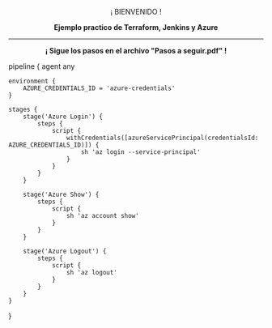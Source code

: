 <p align="center">¡ BIENVENIDO !</p>
<p align="center"><b>Ejemplo practico de Terraform, Jenkins y Azure</b></p>
<hr>
<p align="center"><b>¡ Sigue los pasos en el archivo "Pasos a seguir.pdf" !</b></p>


pipeline {
    agent any
    
    environment {
        AZURE_CREDENTIALS_ID = 'azure-credentials'
    }
    
    stages {
        stage('Azure Login') {
            steps {
                script {
                    withCredentials([azureServicePrincipal(credentialsId: AZURE_CREDENTIALS_ID)]) {
                        sh 'az login --service-principal'
                    }
                }
            }
        }
        
        stage('Azure Show') {
            steps {
                script {
                    sh 'az account show'
                }
            }
        }
        
        stage('Azure Logout') {
            steps {
                script {
                    sh 'az logout'
                }
            }
        }
    }
}
